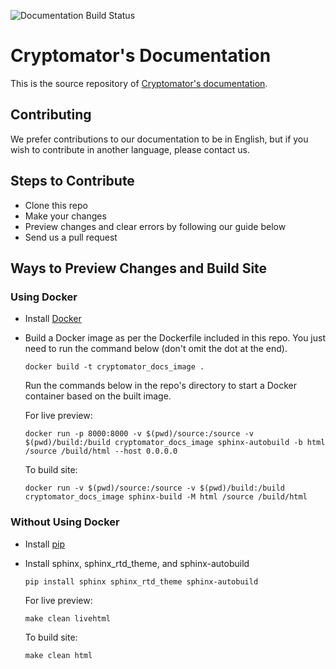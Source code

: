 ![Documentation Build Status](https://github.com/cryptomator/docs/workflows/Deploy%20to%20GitHub%20Pages/badge.svg)

# Cryptomator's Documentation

This is the source repository of [Cryptomator's documentation](https://docs.cryptomator.org).

## Contributing

We prefer contributions to our documentation to be in English, but if you wish to contribute in another language, please contact us.

## Steps to Contribute

- Clone this repo
- Make your changes
- Preview changes and clear errors by following our guide below
- Send us a pull request

## Ways to Preview Changes and Build Site

### Using Docker

- Install [Docker](https://www.docker.com/)
- Build a Docker image as per the Dockerfile included in this repo. You just need to run the command below (don't omit the dot at the end).

  ```
  docker build -t cryptomator_docs_image .
  ```
  
  Run the commands below in the repo's directory to start a Docker container based on the built image.

  For live preview:

  ```
  docker run -p 8000:8000 -v $(pwd)/source:/source -v $(pwd)/build:/build cryptomator_docs_image sphinx-autobuild -b html /source /build/html --host 0.0.0.0
  ```

  To build site:

  ```
  docker run -v $(pwd)/source:/source -v $(pwd)/build:/build cryptomator_docs_image sphinx-build -M html /source /build/html
  ```

### Without Using Docker

- Install [pip](https://pip.pypa.io/en/stable/installation/)
- Install sphinx, sphinx_rtd_theme, and sphinx-autobuild

  ```
  pip install sphinx sphinx_rtd_theme sphinx-autobuild
  ```

  For live preview:

  ```
  make clean livehtml
  ``` 

  To build site:

  ```
  make clean html
  ``` 

<!--
How tow record `.gif`s:

1. Record screen using Quicktime on #FCFCFC background
2. Generate palette for PNG: `ffmpeg -i recording.mov -vf "fps=10,palettegen" -y palette.png`
2. Generate GIF: `ffmpeg -i recording.mov -i palette.png -lavfi "fps=10 [x]; [x][1:v] paletteuse" -y result.gif`
-->
